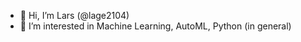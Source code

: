 - 👋 Hi, I’m Lars (@lage2104)
- 👀 I’m interested in Machine Learning, AutoML, Python (in general)

<!---
lage2104/lage2104 is a ✨ special ✨ repository because its `README.md` (this file) appears on your GitHub profile.
You can click the Preview link to take a look at your changes.
--->
